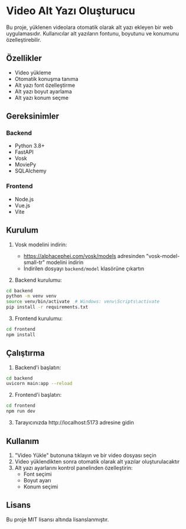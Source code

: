 # Video Alt Yazı Oluşturucu

Bu proje, yüklenen videolara otomatik olarak alt yazı ekleyen bir web uygulamasıdır. Kullanıcılar alt yazıların fontunu, boyutunu ve konumunu özelleştirebilir.

## Özellikler

- Video yükleme
- Otomatik konuşma tanıma
- Alt yazı font özelleştirme
- Alt yazı boyut ayarlama
- Alt yazı konum seçme

## Gereksinimler

### Backend
- Python 3.8+
- FastAPI
- Vosk
- MoviePy
- SQLAlchemy

### Frontend
- Node.js
- Vue.js
- Vite

## Kurulum

1. Vosk modelini indirin:
   - https://alphacephei.com/vosk/models adresinden "vosk-model-small-tr" modelini indirin
   - İndirilen dosyayı `backend/model` klasörüne çıkartın

2. Backend kurulumu:
```bash
cd backend
python -m venv venv
source venv/bin/activate  # Windows: venv\Scripts\activate
pip install -r requirements.txt
```

3. Frontend kurulumu:
```bash
cd frontend
npm install
```

## Çalıştırma

1. Backend'i başlatın:
```bash
cd backend
uvicorn main:app --reload
```

2. Frontend'i başlatın:
```bash
cd frontend
npm run dev
```

3. Tarayıcınızda http://localhost:5173 adresine gidin

## Kullanım

1. "Video Yükle" butonuna tıklayın ve bir video dosyası seçin
2. Video yüklendikten sonra otomatik olarak alt yazılar oluşturulacaktır
3. Alt yazı ayarlarını kontrol panelinden özelleştirin:
   - Font seçimi
   - Boyut ayarı
   - Konum seçimi

## Lisans

Bu proje MIT lisansı altında lisanslanmıştır. 